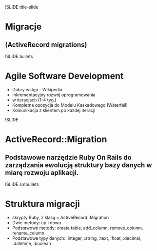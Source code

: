 !SLIDE title-slide

# Migracje
## (ActiveRecord migrations)

!SLIDE bullets

# Agile Software Development

* Dobry wstęp - Wikipedia
* Inkrementacyjny rozwój oprogramowania
* w iteracjach (1-4 tyg.)
* Kompletna opozycja do Modelu Kaskadowego (Waterfall)
* Komunikacja z klientem po każdej iteracji

!SLIDE

# ActiveRecord::Migration

## Podstawowe narzędzie Ruby On Rails do zarządzania ewolucją struktury bazy danych w miarę rozwoju aplikacji.

!SLIDE smbullets 

# Struktura migracji

* skrypty Ruby, z klasą < ActiveRecord::Migration
* Dwie metody: up i down
* Podstawowe metody: create table, add_column, remove_column, rename_column
* Podstawowe typy danych: :integer, :string, :text, :float, :decimal, :datetime, :boolean

